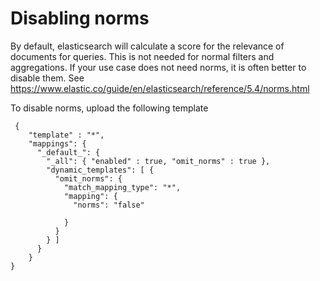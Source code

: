 # Disabling norms

By default, elasticsearch will calculate a score for the relevance of documents for queries. This is not needed for normal filters and aggregations. If your use case does not need norms, it is often better to disable them. See https://www.elastic.co/guide/en/elasticsearch/reference/5.4/norms.html

To disable norms, upload the following template
```
 {
    "template" : "*",
    "mappings": {
      "_default_": {
        "_all": { "enabled" : true, "omit_norms" : true },
        "dynamic_templates": [ {
          "omit_norms": {
            "match_mapping_type": "*",
            "mapping": {
              "norms": "false"

            }
          }
        } ]
      }
    }
}

```

